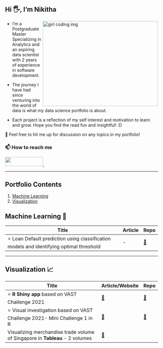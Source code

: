 ## Hi 🖐, I’m Nikitha
[<img align="right" src="https://user-images.githubusercontent.com/46911773/157439202-122d4cfd-0c10-4b53-8038-6685855ac1ab.gif" width="380" height="280" alt="girl coding img" >][myprofile]

- I’m a Postgraduate Master Specializing in Analytics and an aspiring data scientist with 2 years of experience in software development.

- The journey I have had since venturing into the world of data is what my data science portfolio is about. 

- Each project is a reflection of my self interest and motivation to learn and grow. Hope you find the read fun and insightful! :D

💞️ Feel free to hit me up for discussion on any topics in my portfolio!

<h3> 📫 How to reach me </h3>
<div>
    <a href="https://www.linkedin.com/in/banda-nikitha/" target="_blank">
        <img src="https://img.shields.io/badge/LinkedIn-0077B5?style=for-the-badge&logo=linkedin&logoColor=white" height="30" width="125px">
    </a>&nbsp
</div>
<hr>

## Portfolio Contents
1. [Machine Learning](#machine-learning)
2. [Visualization](#visualization)

<a name="machine-learning"></a>
## Machine Learning :slot_machine:   
| Title | Article | Repo |
| --- | --- | --- |    
| :star: Loan Default prediction using classification models and identifying optimal threshold | - | [:link:](https://github.com/bnikitha05/Loan-Default-Prediction) | 

___
<a name="visualization"></a>
## Visualization :chart_with_upwards_trend:   
| Title | Article/Website | Repo |
| --- | --- | --- |  
| :star: <b>R Shiny app</b> based on VAST Challenge 2021 | [:link:]( https://bnikitha05.shinyapps.io/VAST2021-T15-ShinyGit/) | [:link:](https://github.com/bnikitha05/VAST2021-T15-ShinyGit) | 
| :star: Visual investigation based on VAST Challenge 2021- Mini Challenge 1 in R | [:link:](https://vast-challenge.netlify.app/) | [:link:](https://github.com/bnikitha05/VAST-Challenge2021) | 
| Visualizing merchandise trade volume of Singapore in <b>Tableau</b> - 2 volumes | [:link:](https://blogdataviz.netlify.app/) |  | 


[myprofile]:https://github.com/bnikitha05




<!---
bnikitha05/bnikitha05 is a ✨ special ✨ repository because its `README.md` (this file) appears on your GitHub profile.
You can click the Preview link to take a look at your changes.
--->
